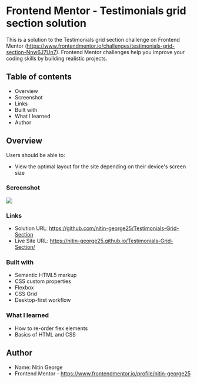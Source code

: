 # Frontend Mentor - Testimonials grid section solution

This is a solution to the Testimonials grid section challenge on Frontend Mentor (https://www.frontendmentor.io/challenges/testimonials-grid-section-Nnw6J7Un7). Frontend Mentor challenges help you improve your coding skills by building realistic projects. 

## Table of contents

- Overview
- Screenshot
- Links
- Built with
- What I learned
- Author

## Overview

Users should be able to:

- View the optimal layout for the site depending on their device's screen size

### Screenshot

![](./screenshot.jpg)

### Links

- Solution URL: https://github.com/nitin-george25/Testimonials-Grid-Section
- Live Site URL: https://nitin-george25.github.io/Testimonials-Grid-Section/

### Built with

- Semantic HTML5 markup
- CSS custom properties
- Flexbox
- CSS Grid
- Desktop-first workflow

### What I learned

- How to re-order flex elements
- Basics of HTML and CSS

## Author

- Name: Nitin George
- Frontend Mentor - https://www.frontendmentor.io/profile/nitin-george25
